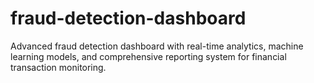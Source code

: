 # fraud-detection-dashboard
Advanced fraud detection dashboard with real-time analytics, machine learning models, and comprehensive reporting system for financial transaction monitoring.
